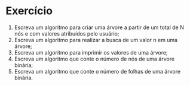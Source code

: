 # Exercício

1. Escreva um algoritmo para criar uma árvore a partir de um total de N nós e com valores atribuídos pelo usuário;
2. Escreva um algoritmo para realizar a busca de um valor n em uma árvore;
3. Escreva um algoritmo para imprimir os valores de uma árvore;
4. Escreva um algoritmo que conte o número de nós de uma árvore binária;
5. Escreva um algoritmo que conte o número de folhas de uma árvore binária.